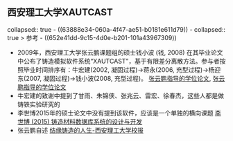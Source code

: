 ## 西安理工大学XAUTCAST
collapsed:: true
	- ((63888e34-060a-4f47-ae51-b0181e611d79))
	- collapsed:: true
	  > 参考
		- ((652e41dd-9c15-4d0e-b201-101a43967309))
- 2009年，西安理工大学张云鹏课题组的硕士钱小波 (钱, 2008) 在其毕业论文中公布了铸造模拟软件系统“XAUTCAST”，基于有限差分离散方法。参与者按照毕业时间排序有：牛宏建(2002, 凝固过程)->蒋永(2006, 充型过程)->杨迎东(2007, 凝固过程)->钱小波(2008, 充型过程)。 [张云鹏指导的学位论文](http://fx.tyust.superlib.net/s?sw=tutor(张云鹏)+authorcompy(西安理工大学)&size=15&isort=2&x=402_84&version=v2), [张云鹏指导的学位论文](https://www.zhizhen.com/s?strchannel=3%2C5&adv=DT%28%28F%3D%22%E5%BC%A0%E4%BA%91%E9%B9%8F%22%29+AND+%28O%3D%27%E8%A5%BF%E5%AE%89%E7%90%86%E5%B7%A5%E5%A4%A7%E5%AD%A6%27%29%29&aorp=a&size=15&isort=2&x=0_445)
- 牛宏建的致谢中提到了甘雨、朱锦侠、张兆云、雷宏、徐春杰，这些人都是做铸铁实验研究的
- 李世博2015年的硕士论文中没有提到该软件，应该是一个单独的横向课题 [李世博 (2015) 铸造材料数据库系统的设计与开发](https://d.wanfangdata.com.cn/thesis/ChJUaGVzaXNOZXdTMjAyMzA5MDESB0Q3MDAxNTgaCHZ1aG9sazRp)
- 张云鹏自述 [结缘铸造的人生-西安理工大学校报](https://xiaobao.xaut.edu.cn/info/10611/333295.htm)